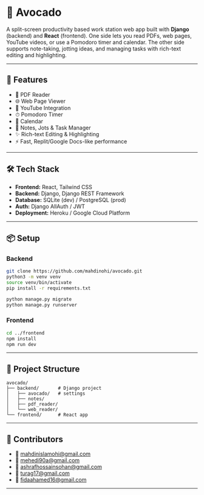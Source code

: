 # 🥑 Avocado

A split-screen productivity based work station web app built with **Django** (backend) and **React** (frontend). One side lets you read PDFs, web pages, YouTube videos, or use a Pomodoro timer and calendar. The other side supports note-taking, jotting ideas, and managing tasks with rich-text editing and highlighting.

---

## 🚀 Features

- 📄 PDF Reader
- 🌐 Web Page Viewer
- 🎥 YouTube Integration
- ⏱ Pomodoro Timer
- 📅 Calendar
- 📝 Notes, Jots & Task Manager
- ✨ Rich-text Editing & Highlighting
- ⚡ Fast, Replit/Google Docs-like performance

---

## 🛠 Tech Stack

- **Frontend:** React, Tailwind CSS
- **Backend:** Django, Django REST Framework
- **Database:** SQLite (dev) / PostgreSQL (prod)
- **Auth:** Django AllAuth / JWT
- **Deployment:** Heroku / Google Cloud Platform

---

## 📦 Setup

### Backend

```bash
git clone https://github.com/mahdinohi/avocado.git
python3 -m venv venv
source venv/bin/activate
pip install -r requirements.txt

python manage.py migrate
python manage.py runserver
```

### Frontend

```bash
cd ../frontend
npm install
npm run dev
```

---

## 📁 Project Structure

```
avocado/
├── backend/       # Django project
│   ├── avocado/   # settings
│   ├── notes/
│   ├── pdf_reader/
│   └── web_reader/
└── frontend/      # React app
```

---

## 👥 Contributors

- 📧 [mahdinislamohi@gmail.com](mailto:mahdinislamohi@gmail.com)
- 📧 [mehedi90a@gmail.com](mailto:mehedi90a@gmail.com)
- 📧 [ashrafhossainsohan@gmail.com](mailto:ashrafhossainsohan@gmail.com)
- 📧 [turag17@gmail.com](mailto:turag17@gmail.com)
- 📧 [fidaahamed16@gmail.com](mailto:fidaahamed16@gmail.com)

---
